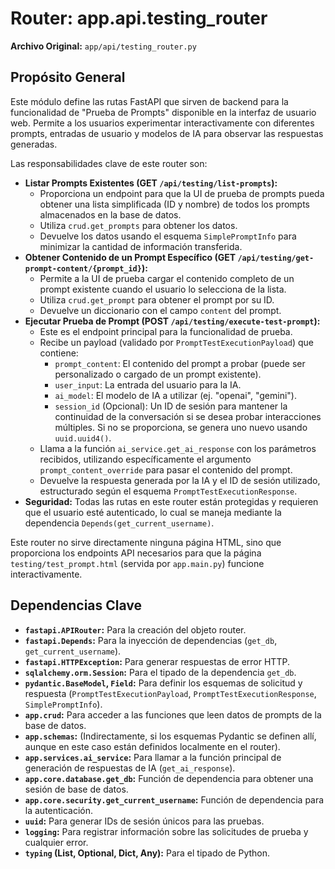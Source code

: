 # Router: app.api.testing_router

**Archivo Original:** `app/api/testing_router.py`

## Propósito General

Este módulo define las rutas FastAPI que sirven de backend para la funcionalidad de "Prueba de Prompts" disponible en la interfaz de usuario web. Permite a los usuarios experimentar interactivamente con diferentes prompts, entradas de usuario y modelos de IA para observar las respuestas generadas.

Las responsabilidades clave de este router son:

*   **Listar Prompts Existentes (GET `/api/testing/list-prompts`):**
    *   Proporciona un endpoint para que la UI de prueba de prompts pueda obtener una lista simplificada (ID y nombre) de todos los prompts almacenados en la base de datos.
    *   Utiliza `crud.get_prompts` para obtener los datos.
    *   Devuelve los datos usando el esquema `SimplePromptInfo` para minimizar la cantidad de información transferida.
*   **Obtener Contenido de un Prompt Específico (GET `/api/testing/get-prompt-content/{prompt_id}`):**
    *   Permite a la UI de prueba cargar el contenido completo de un prompt existente cuando el usuario lo selecciona de la lista.
    *   Utiliza `crud.get_prompt` para obtener el prompt por su ID.
    *   Devuelve un diccionario con el campo `content` del prompt.
*   **Ejecutar Prueba de Prompt (POST `/api/testing/execute-test-prompt`):**
    *   Este es el endpoint principal para la funcionalidad de prueba.
    *   Recibe un payload (validado por `PromptTestExecutionPayload`) que contiene:
        *   `prompt_content`: El contenido del prompt a probar (puede ser personalizado o cargado de un prompt existente).
        *   `user_input`: La entrada del usuario para la IA.
        *   `ai_model`: El modelo de IA a utilizar (ej. "openai", "gemini").
        *   `session_id` (Opcional): Un ID de sesión para mantener la continuidad de la conversación si se desea probar interacciones múltiples. Si no se proporciona, se genera uno nuevo usando `uuid.uuid4()`.
    *   Llama a la función `ai_service.get_ai_response` con los parámetros recibidos, utilizando específicamente el argumento `prompt_content_override` para pasar el contenido del prompt.
    *   Devuelve la respuesta generada por la IA y el ID de sesión utilizado, estructurado según el esquema `PromptTestExecutionResponse`.
*   **Seguridad:** Todas las rutas en este router están protegidas y requieren que el usuario esté autenticado, lo cual se maneja mediante la dependencia `Depends(get_current_username)`.

Este router no sirve directamente ninguna página HTML, sino que proporciona los endpoints API necesarios para que la página `testing/test_prompt.html` (servida por `app.main.py`) funcione interactivamente.

## Dependencias Clave

*   **`fastapi.APIRouter`:** Para la creación del objeto router.
*   **`fastapi.Depends`:** Para la inyección de dependencias (`get_db`, `get_current_username`).
*   **`fastapi.HTTPException`:** Para generar respuestas de error HTTP.
*   **`sqlalchemy.orm.Session`:** Para el tipado de la dependencia `get_db`.
*   **`pydantic.BaseModel`, `Field`:** Para definir los esquemas de solicitud y respuesta (`PromptTestExecutionPayload`, `PromptTestExecutionResponse`, `SimplePromptInfo`).
*   **`app.crud`:** Para acceder a las funciones que leen datos de prompts de la base de datos.
*   **`app.schemas`:** (Indirectamente, si los esquemas Pydantic se definen allí, aunque en este caso están definidos localmente en el router).
*   **`app.services.ai_service`:** Para llamar a la función principal de generación de respuestas de IA (`get_ai_response`).
*   **`app.core.database.get_db`:** Función de dependencia para obtener una sesión de base de datos.
*   **`app.core.security.get_current_username`:** Función de dependencia para la autenticación.
*   **`uuid`:** Para generar IDs de sesión únicos para las pruebas.
*   **`logging`:** Para registrar información sobre las solicitudes de prueba y cualquier error.
*   **`typing` (List, Optional, Dict, Any):** Para el tipado de Python.
